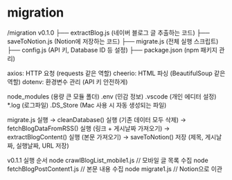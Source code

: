 # migration
/migration v0.1.0
  ├── extractBlog.js   (네이버 블로그 글 추출하는 코드)
  ├── saveToNotion.js  (Notion에 저장하는 코드)
  ├── migrate.js       (전체 실행 스크립트)
  ├── config.js        (API 키, Database ID 등 설정)
  ├── package.json     (npm 패키지 관리)


axios: HTTP 요청 (requests 같은 역할)
cheerio: HTML 파싱 (BeautifulSoup 같은 역할)
dotenv: 환경변수 관리 (API 키 안전하게)


node_modules (용량 큰 모듈 폴더)
.env (민감 정보)
.vscode (개인 에디터 설정)
*.log (로그파일)
.DS_Store (Mac 사용 시 자동 생성되는 파일)

migrate.js 실행
 → cleanDatabase() 실행 (기존 데이터 모두 삭제)
 → fetchBlogDataFromRSS() 실행 (링크 + 게시날짜 가져오기)
 → extractBlogContent() 실행 (본문 가져오기)
 → saveToNotion() 저장 (제목, 게시날짜, 실행날짜, URL 저장)

v0.1.1 실행 순서
node crawlBlogList_mobile1.js // 모바일 글 목록 수집
node fetchBlogPostContent1.js // 본문 내용 수집
node migrate1.js // Notion으로 이관
